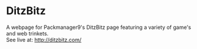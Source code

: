 # DitzBitz
A webpage for Packmanager9's DitzBitz page featuring a variety of game's and web trinkets.<br>
See live at: http://ditzbitz.com/